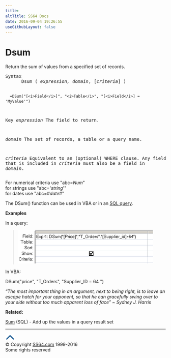 ```yaml
---
title:
altTitle: SS64 Docs
date: 2016-09-04 19:26:55
useGithubLayout: false
---
```

<!-- #BeginLibraryItem "/Library/head_access.lbi" --><!-- #EndLibraryItem --><h1>Dsum</h1>
<p>Return the sum of values from a specified set of records.</p>
<pre>Syntax
      Dsum ( <i>expression, domain</i>, [<i>criteria</i>] )

      =DSum("[<i>Field</i>]", "<i>Table</i>", "[<i>Field</i>] = 'MyValue'")

Key
   <i>expression</i> The field to return.

   <i>domain</i>     The set of records, a table or a query name.

   <i>criteria</i>   Equivalent to an (optional) WHERE clause.
              Any field that is included in <i>criteria</i> must
              also be a field in <i>domain</i>.</pre>
<p>For numerical criteria use <span class="code">"abc=<i>Num</i>"</span><br>
for strings use <span class="code">"abc='<i>string</i>'"<br>
</span>for dates use<span class="code"> "abc=#<i>date</i>#"</span></p>
<p>The DSum() function can be used in VBA or in an <a href="syntax-functions.html">SQL query</a>.</p>
<p><b>Examples</b></p>
<p>In a query:</p>
<blockquote>
<p><img src="dsum.png" width="424" height="105" alt="dsum"></p>
</blockquote>
<p>In VBA:</p>
<p class="code">DSum("price", "T_Orders", "Supplier_ID = 64 ")</p>
<p class="quote"><i>“The most important thing in an argument, next to being right, is to leave an escape hatch for your opponent, so that he can gracefully swing over to your side without too much apparent loss of face” ~ Sydney J. Harris</i></p>
<p><b>Related:</b></p>
<p><a href="sum.html">Sum</a> (SQL) - Add up the values in a query result set</p><!-- #BeginLibraryItem "/Library/foot_access.lbi" --><p>
<!-- access -->

<hr>
<div id="bl" class="footer"><a href="dsum.html#"><img src="../images/top.png" width="30" height="22" alt="Back to the Top"></a></div>
<div id="br" class="footer, tagline">© Copyright <a href="http://ss64.com/">SS64.com</a> 1999-2016<br>
Some rights reserved</div><!-- #EndLibraryItem -->

